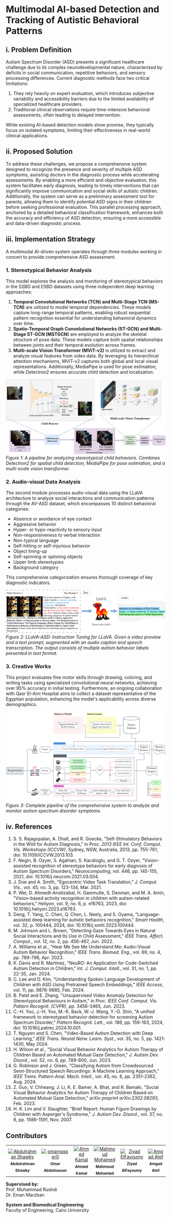 # Multimodal AI-based Detection and Tracking of Autistic Behavioral Patterns

## i. Problem Definition

Autism Spectrum Disorder (ASD) presents a significant healthcare challenge due to its complex neurodevelopmental nature, characterized by deficits in social communication, repetitive behaviors, and sensory processing differences. Current diagnostic methods face two critical limitations:  
1. They rely heavily on expert evaluation, which introduces subjective variability and accessibility barriers due to the limited availability of specialized healthcare providers.  
2. Traditional clinical observations require time-intensive behavioral assessments, often leading to delayed intervention.  

While existing AI-based detection models show promise, they typically focus on isolated symptoms, limiting their effectiveness in real-world clinical applications.

## ii. Proposed Solution

To address these challenges, we propose a comprehensive system designed to recognize the presence and severity of multiple ASD symptoms, assisting doctors in the diagnostic process while accelerating assessments. By enabling a more efficient and objective evaluation, this system facilitates early diagnosis, leading to timely interventions that can significantly improve communication and social skills of autistic children. Additionally, the system can serve as a preliminary assessment tool for parents, allowing them to identify potential ASD signs in their children before seeking professional evaluation. This parallel processing approach, anchored by a detailed behavioral classification framework, enhances both the accuracy and efficiency of ASD detection, ensuring a more accessible and data-driven diagnostic process.

## iii. Implementation Strategy

A multimodal AI-driven system operates through three modules working in concert to provide comprehensive ASD assessment.

### 1. Stereotypical Behavior Analysis

This model explores the analysis and monitoring of stereotypical behaviors in the SSBD and ESBD datasets using three independent deep learning approaches:  
1. **Temporal Convolutional Networks (TCN) and Multi-Stage TCN (MS-TCN)** are utilized to model temporal dependencies. These models capture long-range temporal patterns, enabling robust sequential pattern recognition essential for understanding behavioral dynamics over time.  
2. **Spatio-Temporal Graph Convolutional Networks (ST-GCN) and Multi-Stage ST-GCN (MSTGCN)** are employed to analyze the skeletal structure of pose data. These models capture both spatial relationships between joints and their temporal evolution across frames.  
3. **Multi-scale Vision Transformer (MViT-v2)** is utilized to extract and analyze visual features from video data. By leveraging its hierarchical attention mechanisms, MViT-v2 captures both global and local visual representations. Additionally, MediaPipe is used for pose estimation, while Detectron2 ensures accurate child detection and localization.

![Figure 1: Stereotypical Pipeline](assets/fig1.svg) \
*Figure 1: A pipeline for analyzing stereotypical child behaviors. Combines Detectron2 for spatial child detection, MediaPipe for pose estimation, and a multi-scale vision transformer.*

### 2. Audio-visual Data Analysis

The second module processes audio-visual data using the LLaVA architecture to analyze social interactions and communication patterns through the AV-ASD dataset, which encompasses 10 distinct behavioral categories:  
- Absence or avoidance of eye contact  
- Aggressive behavior  
- Hyper- or hypo-reactivity to sensory input  
- Non-responsiveness to verbal interaction  
- Non-typical language  
- Self-hitting or self-injurious behavior  
- Object lining-up  
- Self-spinning or spinning objects  
- Upper limb stereotypies  
- Background category  

This comprehensive categorization ensures thorough coverage of key diagnostic indicators.

![Figure 2: LLaVA-ASD](assets/fig2.svg) \
*Figure 2: LLaVA-ASD: Instruction Tuning for LLaVA. Given a video preview and a text prompt, augmented with an audio caption and speech transcription. The output consists of multiple autism behavior labels presented in text format.*

### 3. Creative Works

This project evaluates fine motor skills through drawing, coloring, and writing tasks using specialized convolutional neural networks, achieving over 95% accuracy in initial testing. Furthermore, an ongoing collaboration with Qasr El-Aini Hospital aims to collect a dataset representative of the Egyptian population, enhancing the model's applicability across diverse demographics.

![Figure 3: Complete System](assets/fig3.svg) \
*Figure 3: Complete pipeline of the comprehensive system to analyze and monitor autism spectrum disorder symptoms.*

## iv. References

1. S. S. Rajagopalan, A. Dhall, and R. Goecke, "Self-Stimulatory Behaviors in the Wild for Autism Diagnosis," in *Proc. 2013 IEEE Int. Conf. Comput. Vis. Workshops (ICCVW)*, Sydney, NSW, Australia, 2013, pp. 755-761, doi: 10.1109/ICCVW.2013.103.
2. F. Negin, B. Ozyer, S. Agahian, S. Kacdioglu, and G. T. Ozyer, "Vision-assisted recognition of stereotype behaviors for early diagnosis of Autism Spectrum Disorders," *Neurocomputing*, vol. 446, pp. 145-155, 2021, doi: 10.1016/j.neucom.2021.03.004.
3. J. Doe and A. Smith, "Egocentric Video Task Translation," *J. Comput. Vis.*, vol. 45, no. 3, pp. 123-134, Mar. 2021.
4. P. Wei, D. Ahmedt-Aristizabal, H. Gammulle, S. Denman, and M. A. Amin, "Vision-based activity recognition in children with autism-related behaviors," *Heliyon*, vol. 9, no. 6, p. e16763, 2023, doi: 10.1016/j.heliyon.2023.e16763.
5. Deng, T. Yang, C. Chen, Q. Chen, L. Neely, and S. Oyama, "Language-assisted deep learning for autistic behaviors recognition," *Smart Health*, vol. 32, p. 100444, 2024, doi: 10.1016/j.smhl.2023.100444.
6. M. Johnson and L. Brown, "Detecting Gaze Towards Eyes in Natural Social Interactions and Its Use in Child Assessment," *IEEE Trans. Affect. Comput.*, vol. 12, no. 2, pp. 456-467, Jun. 2022.
7. A. Williams et al., "Hear Me See Me Understand Me: Audio-Visual Autism Behavior Recognition," *IEEE Trans. Biomed. Eng.*, vol. 69, no. 4, pp. 789-798, Apr. 2023.
8. K. Davis and R. Martinez, "NeuRO: An Application for Code-Switched Autism Detection in Children," *Int. J. Comput. Intell.*, vol. 31, no. 1, pp. 22-35, Jan. 2024.
9. C. Lee and D. Kim, "Understanding Spoken Language Development of Children with ASD Using Pretrained Speech Embeddings," *IEEE Access*, vol. 11, pp. 9876-9885, Feb. 2024.
10. B. Patel and E. Zhang, "Unsupervised Video Anomaly Detection for Stereotypical Behaviours in Autism," in *Proc. IEEE Conf. Comput. Vis. Pattern Recognit. (CVPR)*, pp. 3456-3465, Jun. 2023.
11. C.-H. Yoo, J.-H. Yoo, M.-K. Back, W.-J. Wang, Y.-G. Shin, "A unified framework to stereotyped behavior detection for screening Autism Spectrum Disorder," *Pattern Recognit. Lett.*, vol. 186, pp. 156-163, 2024, doi: 10.1016/j.patrec.2024.10.001.
12. T. Nguyen and S. Chen, "Video-Based Autism Detection with Deep Learning," *IEEE Trans. Neural Netw. Learn. Syst.*, vol. 35, no. 5, pp. 1421-1430, May 2024.
13. H. Wilson et al., "Social Visual Behavior Analytics for Autism Therapy of Children Based on Automated Mutual Gaze Detection," *J. Autism Dev. Disord.*, vol. 52, no. 6, pp. 789-800, Jun. 2023.
14. G. Robinson and J. Green, "Classifying Autism from Crowdsourced Semi-Structured Speech Recordings: A Machine Learning Approach," *IEEE Trans. Pattern Anal. Mach. Intell.*, vol. 45, no. 8, pp. 2351-2362, Aug. 2024.
15. Z. Guo, V. Chheang, J. Li, K. E. Bamer, A. Bhat, and R. Bamaki, "Social Visual Behavior Analytics for Autism Therapy of Children Based on Automated Mutual Gaze Detection," *arXiv preprint arXiv:2302.08293*, Feb. 2023.
16. H. K. Lim and V. Slaughter, "Brief Report: Human Figure Drawings by Children with Asperger's Syndrome," *J. Autism Dev. Disord.*, vol. 37, no. 8, pp. 1586-1591, Nov. 2007.

## Contributors

<table>
  <tr>
<td align="center">
    <a href="https://github.com/AbdulrahmanGhitani" target="_black">
    <img src="https://avatars.githubusercontent.com/u/114954706?v=4" width="150px;" alt="Abdulrahman Shawky"/>
    <br />
    <sub><b>Abdulrahman Shawky</b></sub></a>
</td>
<td align="center">
    <a href="https://github.com/omarnasser0" target="_black">
    <img src="https://avatars.githubusercontent.com/u/100535160?v=4" width="150px;" alt="omarnasser0"/>
    <br />
    <sub><b>Omar Abdulnasser</b></sub></a>
</td>
<td align="center">
    <a href="https://github.com/AhmedKamalMohammedElSayed" target="_black">
    <img src="https://avatars.githubusercontent.com/u/96977876?v=4" width="150px;" alt="Ahmed Kamal"/>
    <br />
    <sub><b>Ahmed Kamal</b></sub></a>
</td>
       <td align="center">
      <a href="https://github.com/Mahmoudm007" target="_black">
        <img
          src="https://avatars.githubusercontent.com/u/101353088?v=4"
          width="150px;"
          alt="Mahmoud Mohamed"
        />
        <br />
        <sub><b>Mahmoud Mohamed</b></sub></a
      >
    </td>
    <td align="center">
      <a href="https://github.com/Ziyad-HF" target="_black">
        <img
          src="https://avatars.githubusercontent.com/u/99608059?v=4"
          width="150px;"
          alt="Ziyad ElFayoumy"
        />
        <br />
        <sub><b>Ziyad ElFayoumy</b></sub></a>
    </td>
        <td align="center">
      <a href="https://github.com/amg-eng" target="_black">
        <img
          src="https://avatars.githubusercontent.com/u/101107538?v=4"
          width="150px;"
          alt="Amgad Atef"
        />
        <br />
        <sub><b>Amgad Atef</b></sub></a>
    </td>
    
  </tr>
 </table>

**Supervised by:**  
Prof. Muhammad Rushdi  
Dr. Eman Marzban  

**System and Biomedical Engineering**  
Faculty of Engineering, Cairo University
